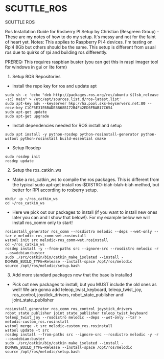 # SCUTTLE_ROS
SCUTTLE ROS

Ros Installation Guide for Rosberry PI Setup by Christian (Resgreen Group) - These are my notes of how to do my setup. It's messy and not for the faint of heart yet.
Notes: This applies to Raspberry Pi 4 devices. I'm testing on Rpi4 8Gb but others should be the same. This setup is different from usual ros due to quirks of rpi and building ros differently.

PREREQ: This requires raspbian buster (you can get this in raspi imager tool for windows in gui or lite form)

1. Setup ROS Repositories
- Install the repo key for ros and update apt
```
sudo sh -c 'echo "deb http://packages.ros.org/ros/ubuntu $(lsb_release -sc) main" > /etc/apt/sources.list.d/ros-latest.list'
sudo apt-key adv --keyserver hkp://ha.pool.sks-keyservers.net:80 --recv-key C1CF6E31E6BADE8868B172B4F42ED6FBAB17C654
sudo apt-get update
sudo apt-get upgrade
```
- Install dependencies needed for ROS install and setup
```
sudo apt install -y python-rosdep python-rosinstall-generator python-wstool python-rosinstall build-essential cmake
```
- Setup Rosdep
```
sudo rosdep init
rosdep update
```
2. Setup the ros_catkin_ws
- Make a ros_catkin_ws to compile the ros packages. This is different from the typical sudo apt-get install ros-$DISTRO-blah-blah-blah method, but better for RPI according to rosberry setup.
```
mkdir -p ~/ros_catkin_ws
cd ~/ros_catkin_ws
```
- Here we pick out our packages to install (if you want to install new ones later you can and I show that below!). For my example below we will install ros_comm only to start!
```
rosinstall_generator ros_comm --rosdistro melodic --deps --wet-only --tar > melodic-ros_comm-wet.rosinstall
wstool init src melodic-ros_comm-wet.rosinstall
cd ~/ros_catkin_ws
rosdep install -y --from-paths src --ignore-src --rosdistro melodic -r --os=debian:buster
sudo ./src/catkin/bin/catkin_make_isolated --install -DCMAKE_BUILD_TYPE=Release --install-space /opt/ros/melodic
source /opt/ros/melodic/setup.bash
```
3. Add more standard packages now that the base is installed
- Pick out new packages to install, but you MUST include the old ones as well! We are gonna add teleop_twist_keyboard, teleop_twist_joy, ros_control, joystick_drivers, robot_state_publisher and joint_state_publisher
```
rosinstall_generator ros_comm ros_control joystick_drivers robot_state_publisher joint_state_publisher teleop_twist_keyboard teleop_twist_joy --rosdistro melodic --deps --wet-only --tar > melodic-custom_ros.rosinstall 
wstool merge -t src melodic-custom_ros.rosinstall
wstool update -t src
rosdep install --from-paths src --ignore-src --rosdistro melodic -y -r --os=debian:buster
sudo ./src/catkin/bin/catkin_make_isolated --install -DCMAKE_BUILD_TYPE=Release --install-space /opt/ros/melodic
source /opt/ros/melodic/setup.bash
```
